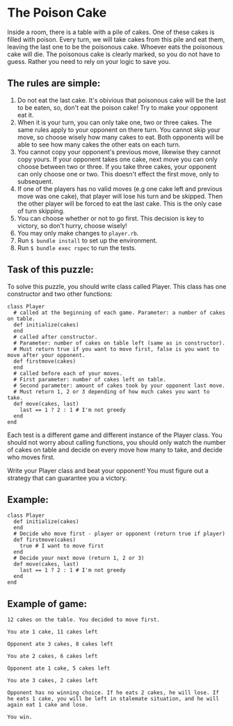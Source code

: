 # The Poison Cake

Inside a room, there is a table with a pile of cakes. One of these cakes is filled with poison. Every turn, we will take cakes from this pile and eat them, leaving the last one to be the poisonous cake. Whoever eats the poisonous cake will die. The poisonous cake is clearly marked, so you do not have to guess. Rather you need to rely on your logic to save you.

## The rules are simple:

1. Do not eat the last cake. It's obivious that poisonous cake will be the last to be eaten, so, don't eat the poison cake! Try to make your opponent eat it.
2. When it is your turn, you can only take one, two or three cakes. The same rules apply to your opponent on there turn. You cannot skip your move, so choose wisely how many cakes to eat. Both opponents will be able to see how many cakes the other eats on each turn.
3. You cannot copy your opponent's previous move, likewise they cannot copy yours. If your opponent takes one cake, next move you can only choose between two or three. If you take three cakes, your opponent can only choose one or two. This doesn't effect the first move, only to subsequent.
4. If one of the players has no valid moves (e.g one cake left and previous move was one cake), that player will lose his turn and be skipped. Then the other player will be forced to eat the last cake. This is the only case of turn skipping.
5. You can choose whether or not to go first. This decision is key to victory, so don't hurry, choose wisely!
6. You may only make changes to ```player.rb```.
7. Run ```$ bundle install``` to set up the environment.
8. Run ```$ bundle exec rspec``` to run the tests.

## Task of this puzzle:

To solve this puzzle, you should write class called Player. This class has one constructor and two other functions:

```
class Player
  # called at the beginning of each game. Parameter: a number of cakes on table.
  def initialize(cakes)
  end
  # called after constructor.
  # Parameter: number of cakes on table left (same as in constructor).
  # Must return true if you want to move first, false is you want to move after your opponent.
  def firstmove(cakes)
  end
  # called before each of your moves.
  # First parameter: number of cakes left on table.
  # Second parameter: amount of cakes took by your opponent last move.
  # Must return 1, 2 or 3 depending of how much cakes you want to take.  
  def move(cakes, last)
    last == 1 ? 2 : 1 # I'm not greedy
  end
end
```

Each test is a different game and different instance of the Player class. You should not worry about calling functions, you should only watch the number of cakes on table and decide on every move how many to take, and decide who moves first.

Write your Player class and beat your opponent! You must figure out a strategy that can guarantee you a victory.

## Example:

```
class Player
  def initialize(cakes)
  end
  # Decide who move first - player or opponent (return true if player)
  def firstmove(cakes)
    true # I want to move first
  end
  # Decide your next move (return 1, 2 or 3)
  def move(cakes, last)
    last == 1 ? 2 : 1 # I'm not greedy
  end
end
```

## Example of game:
```
12 cakes on the table. You decided to move first.

You ate 1 cake, 11 cakes left

Opponent ate 3 cakes, 8 cakes left

You ate 2 cakes, 6 cakes left

Opponent ate 1 cake, 5 cakes left

You ate 3 cakes, 2 cakes left

Opponent has no winning choice. If he eats 2 cakes, he will lose. If he eats 1 cake, you will be left in stalemate situation, and he will again eat 1 cake and lose.

You win.
```